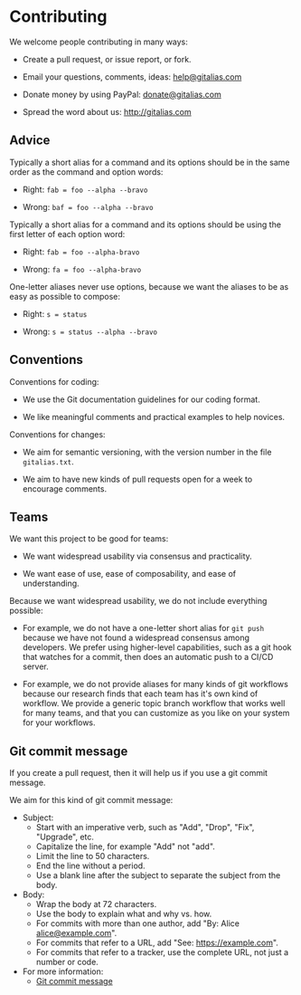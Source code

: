 # Contributing

We welcome people contributing in many ways:

  * Create a pull request, or issue report, or fork.

  * Email your questions, comments, ideas: help@gitalias.com

  * Donate money by using PayPal: donate@gitalias.com

  * Spread the word about us: <http://gitalias.com>


## Advice

Typically a short alias for a command and its options
should be in the same order as the command and option words:

  * Right: `fab = foo --alpha --bravo`

  * Wrong: `baf = foo --alpha --bravo`

Typically a short alias for a command and its options
should be using the first letter of each option word:

  * Right: `fab = foo --alpha-bravo`

  * Wrong: `fa = foo --alpha-bravo`

One-letter aliases never use options, because we want
the aliases to be as easy as possible to compose:

  * Right: `s = status`

  * Wrong: `s = status --alpha --bravo`


## Conventions

Conventions for coding:

  * We use the Git documentation guidelines for our coding format.

  * We like meaningful comments and practical examples to help novices.

Conventions for changes:

  * We aim for semantic versioning, with the version number in the file `gitalias.txt`.

  * We aim to have new kinds of pull requests open for a week to encourage comments.


## Teams

We want this project to be good for teams:

  * We want widespread usability via consensus and practicality.

  * We want ease of use, ease of composability, and ease of understanding.

Because we want widespread usability, we do not include everything possible:

  * For example, we do not have a one-letter short alias for `git push`
    because we have not found a widespread consensus among developers.
    We prefer using higher-level capabilities, such as a git hook that
    watches for a commit, then does an automatic push to a CI/CD server.

  * For example, we do not provide aliases for many kinds of git workflows
    because our research finds that each team has it's own kind of workflow.
    We provide a generic topic branch workflow that works well for many teams,
    and that you can customize as you like on your system for your workflows.


## Git commit message

If you create a pull request, then it will help us if you use a git commit message.

We aim for this kind of git commit message:

  * Subject:
    * Start with an imperative verb, such as "Add", "Drop", "Fix", "Upgrade", etc.
    * Capitalize the line, for example "Add" not "add".
    * Limit the line to 50 characters.
    * End the line without a period.
    * Use a blank line after the subject to separate the subject from the body.
  * Body:
    * Wrap the body at 72 characters.
    * Use the body to explain what and why vs. how.
    * For commits with more than one author, add "By: Alice <alice@example.com>".
    * For commits that refer to a URL, add "See: <https://example.com>".
    * For commits that refer to a tracker, use the complete URL, not just a number or code.
  * For more information:
    * [Git commit message](https://github.com/joelparkerhenderson/git-commit-message/)
